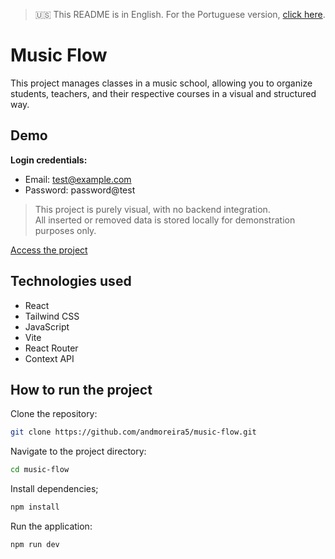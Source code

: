 > 🇺🇸 This README is in English. For the Portuguese version, [click here](./README.ptbr.md).

# Music Flow

This project manages classes in a music school, allowing you to organize students, teachers, and their respective courses in a visual and structured way.

## Demo

**Login credentials:**

- Email: test@example.com
- Password: password@test

> This project is purely visual, with no backend integration.  
> All inserted or removed data is stored locally for demonstration purposes only.

[Access the project](https://music-flow-ten.vercel.app/)

<!--
## Features

- Register classes, teachers, and students
- Group users by course
- Intuitive admin interface
- Search and filter information -->

## Technologies used

- React
- Tailwind CSS
- JavaScript
- Vite
- React Router
- Context API

## How to run the project

Clone the repository:

```bash
git clone https://github.com/andmoreira5/music-flow.git
```

Navigate to the project directory:

```bash
cd music-flow
```

Install dependencies;

```bash
npm install
```

Run the application:

```bash
npm run dev
```
